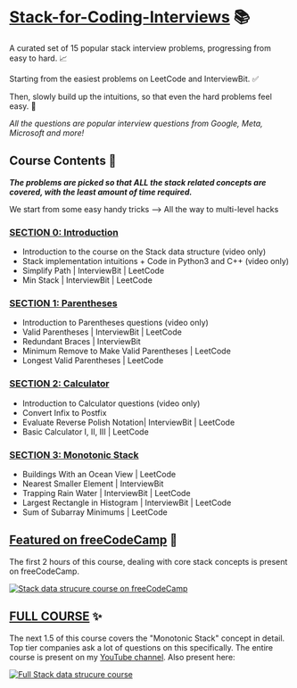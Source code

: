 # [Stack-for-Coding-Interviews](http://www.youtube.com/watch?v=zNgAQPlMqdg) 📚
A curated set of 15 popular stack interview problems, progressing from easy to hard. 📈

Starting from the easiest problems on LeetCode and InterviewBit. ✅

Then, slowly build up the intuitions, so that even the hard problems feel easy. 🧠

*All the questions are popular interview questions from Google, Meta, Microsoft and more!*


## Course Contents 📖
***The problems are picked so that ALL the stack related concepts are covered, with the least amount of time required.***

We start from some easy handy tricks --> All the way to multi-level hacks

### [SECTION 0: Introduction](https://github.com/chaudharycodes/Stack-for-Interviews/tree/main/0.%20Introduction)
- Introduction to the course on the Stack data structure (video only)
- Stack implementation intuitions + Code in Python3 and C++ (video only)
- Simplify Path | InterviewBit | LeetCode
- Min Stack | InterviewBit | LeetCode

### [SECTION 1: Parentheses](https://github.com/chaudharycodes/Stack-for-Interviews/tree/main/1.%20Parentheses)
- Introduction to Parentheses questions (video only)
- Valid Parentheses | InterviewBit | LeetCode
- Redundant Braces | InterviewBit
- Minimum Remove to Make Valid Parentheses | LeetCode
- Longest Valid Parentheses | LeetCode

### [SECTION 2: Calculator](https://github.com/chaudharycodes/Stack-for-Interviews/tree/main/2.%20Calculator)
- Introduction to Calculator questions (video only)
- Convert Infix to Postfix
- Evaluate Reverse Polish Notation| InterviewBit | LeetCode
- Basic Calculator I, II, III | LeetCode

### [SECTION 3: Monotonic Stack](https://github.com/chaudharycodes/Stack-for-Interviews/tree/main/3.%20Monotonic%20Stack)
- Buildings With an Ocean View | LeetCode
- Nearest Smaller Element | InterviewBit
- Trapping Rain Water | InterviewBit | LeetCode
- Largest Rectangle in Histogram | InterviewBit | LeetCode
- Sum of Subarray Minimums | LeetCode

## [Featured on freeCodeCamp](http://www.youtube.com/watch?v=O1KeXo8lE8A) 🌟
The first 2 hours of this course, dealing with core stack concepts is present on freeCodeCamp.

[![Stack data strucure course on freeCodeCamp](https://img.youtube.com/vi/O1KeXo8lE8A/0.jpg)](http://www.youtube.com/watch?v=O1KeXo8lE8A "Stack Data Structure Tutorial – Solve Coding Challenges")

## [FULL COURSE](http://www.youtube.com/watch?v=zNgAQPlMqdg) ✨

The next 1.5 of this course covers the "Monotonic Stack" concept in detail. Top tier companies ask a lot of questions on this specifically. The entire course is present on my [YouTube channel](https://www.youtube.com/channel/UCj8z8fm1pbVhhpIHZFxFy1Q). Also present here:

[![Full Stack data strucure course](https://img.youtube.com/vi/zNgAQPlMqdg/0.jpg)](http://www.youtube.com/watch?v=zNgAQPlMqdg "Stack Data Structure for Coding Interviews | Curated list of 15 Coding Interview Problems")
